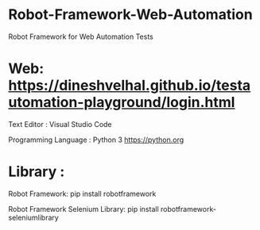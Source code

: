 # Robot-Framework-Web-Automation
Robot Framework for Web Automation Tests
# Web: https://dineshvelhal.github.io/testautomation-playground/login.html

Text Editor :
Visual Studio Code

Programming Language : Python 3
https://python.org

# Library :
Robot Framework:
pip install robotframework

Robot Framework Selenium Library:
pip install robotframework-seleniumlibrary
